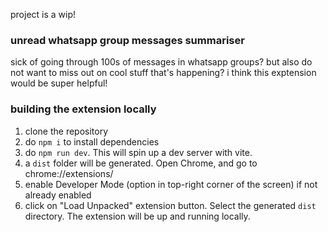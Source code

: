 project is a wip!

### unread whatsapp group messages summariser

sick of going through 100s of messages in whatsapp groups? but also do not want to miss out on cool stuff that's happening? i think this exptension would be super helpful!

### building the extension locally
1. clone the repository
2. do `npm i` to install dependencies
3. do `npm run dev`. This will spin up a dev server with vite. 
4. a `dist` folder will be generated. Open Chrome, and go to chrome://extensions/
5. enable Developer Mode (option in top-right corner of the screen) if not already enabled
6. click on "Load Unpacked" extension button. Select the generated `dist` directory. The extension will be up and running locally.
